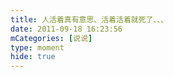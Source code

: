 ```yaml
---
title: 人活着真有意思、活着活着就死了、、、
date: 2011-09-18 16:23:56
mCategories: [说说]
type: moment
hide: true
---
```


